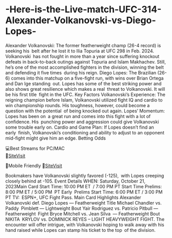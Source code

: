 # -Here-is-the-Live-match-UFC-314-Alexander-Volkanovski-vs-Diego-Lopes-

Alexander Volkanovski: The former featherweight champ (26-4 record) is seeking his belt after he lost it to Ilia Topuria at UFC 298 in Feb. 2024. Volkanovski has not fought in more than a year since suffering knockout defeats in back-to-back outings against Topuria and Islam Makhachev. Still, he’s one of the most accomplished fighters in the division, winning the belt and defending it five times during his reign.
Diego Lopes: The Brazilian (26-6) comes into this matchup on a five-fight run, with wins over Brian Ortega and Dan Ige standing out. Lopes has some of the best striking power and also shows great resilience which makes a real threat to Volkanovski. It will be his first title fight in the UFC.
Key Factors
Volkanovski’s Experience: The reigning champion before Islam, Volkanovski utilized fight IQ and cardio to win championship rounds. His toughness, however, could become a question with the potential of being knocked out again.
Lopes’ Momentum: Lopes has been on a great run and comes into this fight with a lot of confidence. His punching power and aggression could give Volkanovski some trouble early on.
Cardio and Game Plan: If Lopes doesn’t find an early finish, Volkanovski’s conditioning and ability to adjust to an opponent mid-fight might give him an edge.
Betting Odds

💻Best Streams for PC/MAC  
🔴[SiteVisit](https://tinyurl.com/GithubUFC)

📲Mobile  Friendly
🔴[SiteVisit](https://tinyurl.com/GithubUFC)


Bookmakers have Volkanovski slightly favored (-125), with Lopes creeping closely behind at -105.
Event Details
WHEN: Saturday, October 21, 2023Main Card Start Time: 10:00 PM ET / 7:00 PM PT
Start Time Prelims: 8:00 PM ET / 5:00 PM PT
Early Prelims Start Time: 6:00 PM ET / 3:00 PM PT
TV: ESPN+, UFC Fight Pass.
Main Card Highlights
Alexander Volkanovski def. Diego Lopes — Featherweight Title
Michael Chandler vs. Paddy Pimblett — Lightweight Bout
Yair Rodriguez vs. Patricio Pitbull — Featherweight Fight
Bryce Mitchell vs. Jean Silva — Featherweight Bout
NIKITA KRYLOV vs. DOMINICK REYES – LIGHT HEAVYWEIGHT FIGHT.
The encounter will offer intrigue, with Volkanovski hoping to walk away with his hand raised while Lopes can stamp his ticket to the top of the division.

